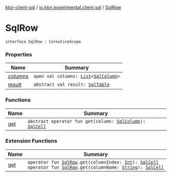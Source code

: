 [ktor-client-sql](../../index.md) / [io.ktor.experimental.client.sql](../index.md) / [SqlRow](./index.md)

# SqlRow

`interface SqlRow : CoroutineScope`

### Properties

| Name | Summary |
|---|---|
| [columns](columns.md) | `open val columns: `[`List`](https://kotlinlang.org/api/latest/jvm/stdlib/kotlin.collections/-list/index.html)`<`[`SqlColumn`](../-sql-column/index.md)`>` |
| [result](result.md) | `abstract val result: `[`SqlTable`](../-sql-table/index.md) |

### Functions

| Name | Summary |
|---|---|
| [get](get.md) | `abstract operator fun get(column: `[`SqlColumn`](../-sql-column/index.md)`): `[`SqlCell`](../-sql-cell/index.md) |

### Extension Functions

| Name | Summary |
|---|---|
| [get](../get.md) | `operator fun `[`SqlRow`](./index.md)`.get(columnIndex: `[`Int`](https://kotlinlang.org/api/latest/jvm/stdlib/kotlin/-int/index.html)`): `[`SqlCell`](../-sql-cell/index.md)<br>`operator fun `[`SqlRow`](./index.md)`.get(columnName: `[`String`](https://kotlinlang.org/api/latest/jvm/stdlib/kotlin/-string/index.html)`): `[`SqlCell`](../-sql-cell/index.md) |
